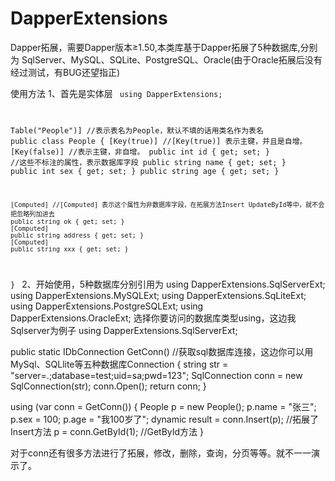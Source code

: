 # DapperExtensions
Dapper拓展，需要Dapper版本≥1.50,本类库基于Dapper拓展了5种数据库,分别为
SqlServer、MySQL、SQLite、PostgreSQL、Oracle(由于Oracle拓展后没有经过测试，有BUG还望指正)

使用方法
1、首先是实体层
<code>
using DapperExtensions;

Table("People")]  //表示表名为People，默认不填的话用类名作为表名
public class People
{
    [Key(true)]  //[Key(true)] 表示主键，并且是自增。 [Key(false)] //表示主键，非自增。
    public int id { get; set; } //这些不标注的属性，表示数据库字段
    public string name { get; set; }
    public int sex { get; set; }
    public string age { get; set; }
    
    [Computed] //[Computed] 表示这个属性为非数据库字段，在拓展方法Insert UpdateById等中，就不会把忽略列加进去
    public string ok { get; set; }
    [Computed]
    public string address { get; set; }
    [Computed]
    public string xxx { get; set; }
}
</code>
2、开始使用，5种数据库分别引用为
using DapperExtensions.SqlServerExt;
using DapperExtensions.MySQLExt;
using DapperExtensions.SqLiteExt;
using DapperExtensions.PostgreSQLExt;
using DapperExtensions.OracleExt;
选择你要访问的数据库类型using，这边我Sqlserver为例子
using DapperExtensions.SqlServerExt;

public static IDbConnection GetConn() //获取sql数据库连接，这边你可以用MySql、SQLlite等五种数据库Connection
{
    string str = "server=.;database=test;uid=sa;pwd=123";
    SqlConnection conn = new SqlConnection(str);
    conn.Open();
    return conn;
}

using (var conn = GetConn()) 
{
    People p = new People();
    p.name = "张三";
    p.sex = 100;
    p.age = "我100岁了";
    dynamic result = conn.Insert(p); //拓展了Insert方法
    p = conn.GetById<People>(1);  //GetById方法
}

对于conn还有很多方法进行了拓展，修改，删除，查询，分页等等。就不一一演示了。
